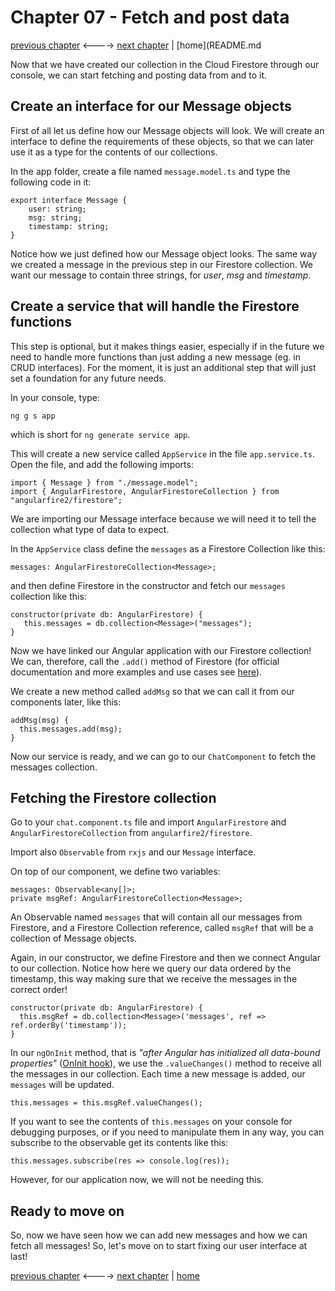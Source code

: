 # Chapter 07 - Fetch and post data

[previous chapter](Chapter_06.md) <----> [next chapter](Chapter_08.md) | [home](README.md

Now that we have created our collection in the Cloud Firestore through our console,
we can start fetching and posting data from and to it.

## Create an interface for our Message objects

First of all let us define how our Message objects will look. We will create an
interface to define the requirements of these objects, so that we can later use it
as a type for the contents of our collections.

In the app folder, create a file named `message.model.ts` and type the following code in it:
```
export interface Message {
    user: string;
    msg: string;
    timestamp: string;
}
```
Notice how we just defined how our Message object looks. The same way we created a
message in the previous step in our Firestore collection. We want our message to contain
three strings, for _user_, _msg_ and _timestamp_.

## Create a service that will handle the Firestore functions

This step is optional, but it makes things easier, especially if in the future
we need to handle more functions than just adding a new message (eg. in CRUD interfaces).
For the moment, it is just an additional step that will just set a foundation for any
future needs.

In your console, type:
```
ng g s app
```
which is short for `ng generate service app`.

This will create a new service called `AppService` in the file `app.service.ts`.
Open the file, and add the following imports:
```
import { Message } from "./message.model";
import { AngularFirestore, AngularFirestoreCollection } from "angularfire2/firestore";
```
We are importing our Message interface because we will need it to tell the collection
what type of data to expect.

In the `AppService` class define the `messages` as a Firestore Collection like this:
```
messages: AngularFirestoreCollection<Message>;
```
and then define Firestore in the constructor and fetch our `messages` collection like this:
```
constructor(private db: AngularFirestore) {
   this.messages = db.collection<Message>("messages");
}
```

Now we have linked our Angular application with our Firestore collection! We can,
therefore, call the `.add()` method of Firestore (for official documentation and more
  examples and use cases see [here](https://firebase.google.com/docs/firestore/manage-data/add-data)).

We create a new method called `addMsg` so that we can call it from our components later, like this:
```
addMsg(msg) {
  this.messages.add(msg);
}
```

Now our service is ready, and we can go to our `ChatComponent` to fetch the messages collection.

## Fetching the Firestore collection

Go to your `chat.component.ts` file and import `AngularFirestore` and `AngularFirestoreCollection` from `angularfire2/firestore`.

Import also `Observable` from `rxjs` and our `Message` interface.

On top of our component, we define two variables:
```
messages: Observable<any[]>;
private msgRef: AngularFirestoreCollection<Message>;
```
An Observable named `messages` that will contain all our messages from Firestore,
and a Firestore Collection reference, called `msgRef` that will be a collection of
Message objects.

Again, in our constructor, we define Firestore and then we connect Angular
to our collection. Notice how here we query our data ordered by the timestamp,
this way making sure that we receive the messages in the correct order!
```
constructor(private db: AngularFirestore) {
  this.msgRef = db.collection<Message>('messages', ref => ref.orderBy('timestamp'));
}
```

In our `ngOnInit` method, that is _"after Angular has initialized all data-bound properties"_ ([OnInit hook](https://angular.io/api/core/OnInit)), we use the `.valueChanges()` method to receive all
the messages in our collection. Each time a new message is added, our `messages` will be updated.
```
this.messages = this.msgRef.valueChanges();
```

If you want to see the contents of `this.messages` on your console for debugging purposes,
or if you need to manipulate them in any way, you can subscribe to the observable get
its contents like this:
```
this.messages.subscribe(res => console.log(res));
```

However, for our application now, we will not be needing this.

## Ready to move on

So, now we have seen how we can add new messages and how we can fetch all messages!
So, let's move on to start fixing our user interface at last!

[previous chapter](Chapter_06.md) <----> [next chapter](Chapter_08.md) | [home](README.md)
